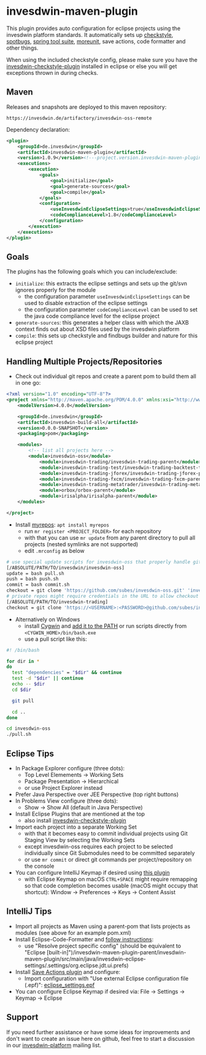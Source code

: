 # invesdwin-maven-plugin

This plugin provides auto configuration for eclipse projects using the invesdwin platform standards. It automatically sets up [checkstyle](https://marketplace.eclipse.org/content/checkstyle-plug), [spotbugs](http://marketplace.eclipse.org/content/spotbugs-eclipse-plugin), [spring tool suite](https://marketplace.eclipse.org/content/spring-tool-suite-sts-eclipse), [moreunit](https://marketplace.eclipse.org/content/moreunit), save actions, code formatter and other things.

When using the included checkstyle config, please make sure you have the [invesdwin-checkstyle-plugin](https://github.com/subes/invesdwin-checkstyle-plugin) installed in eclipse or else you will get exceptions thrown in during checks.

## Maven

Releases and snapshots are deployed to this maven repository:
```
https://invesdwin.de/artifactory/invesdwin-oss-remote
```

Dependency declaration:
```xml
<plugin>
	<groupId>de.invesdwin</groupId>
	<artifactId>invesdwin-maven-plugin</artifactId>
	<version>1.0.9</version><!---project.version.invesdwin-maven-plugin-parent-->
	<executions>
		<execution>
			<goals>
				<goal>initialize</goal>
				<goal>generate-sources</goal>
				<goal>compile</goal>
			</goals>
			<configuration>
				<useInvesdwinEclipseSettings>true</useInvesdwinEclipseSettings>
				<codeComplianceLevel>1.8</codeComplianceLevel>
			</configuration>
		</execution>
	</executions>
</plugin>
```
## Goals

The plugins has the following goals which you can include/exclude:

* `initialize`: this extracts the eclipse settings and sets up the git/svn ignores properly for the module
  - the configuration parameter `useInvesdwinEclipseSettings` can be used to disable extraction of the eclipse settings
  - the configuration parameter `codeComplianceLevel` can be used to set the java code compliance level for the eclipse project
* `generate-sources`: this generates a helper class with which the JAXB context finds out about XSD files used by the invesdwin platform
* `compile`: this sets up checkstyle and findbugs builder and nature for this eclipse project

## Handling Multiple Projects/Repositories
* Check out individual git repos and create a parent pom to build them all in one go:
```xml
<?xml version="1.0" encoding="UTF-8"?>
<project xmlns="http://maven.apache.org/POM/4.0.0" xmlns:xsi="http://www.w3.org/2001/XMLSchema-instance" xsi:schemaLocation="http://maven.apache.org/POM/4.0.0                              http://maven.apache.org/maven-v4_0_0.xsd">
	<modelVersion>4.0.0</modelVersion>

	<groupId>de.invesdwin</groupId>
	<artifactId>invesdwin-build-all</artifactId>
	<version>0.0.0-SNAPSHOT</version>
	<packaging>pom</packaging>

	<modules>
		<!-- list all projects here -->
		<module>invesdwin-oss</module>
        	<module>invesdwin-trading/invesdwin-trading-parent</module>
        	<module>invesdwin-trading-test/invesdwin-trading-backtest-test</module>
        	<module>invesdwin-trading-jforex/invesdwin-trading-jforex-parent</module>
        	<module>invesdwin-trading-fxcm/invesdwin-trading-fxcm-parent</module>
        	<module>invesdwin-trading-metatrader/invesdwin-trading-metatrader-parent</module>
        	<module>orbox/orbox-parent</module>
        	<module>irisalpha/irisalpha-parent</module>
  	</modules>

</project>
```
* Install [myrepos](https://myrepos.branchable.com/): `apt install myrepos`
	* run `mr register <PROJECT_FOLDER>` for each repository
	* with that you can use `mr update` from any parent directory to pull all projects (nested symlinks are not supported)
	* edit `.mrconfig` as below
```sh
# use special update scripts for invesdwin-oss that properly handle git submodules
[/ABSOLUTE/PATH/TO/invesdwin/invesdwin-oss]
update = bash pull.sh
push = bash push.sh
commit = bash commit.sh
checkout = git clone 'https://github.com/subes/invesdwin-oss.git' 'invesdwin-oss'
# private repos might require credentials in the URL to allow checkout (otherwise 404 might be returned)
[/ABSOLUTE/PATH/TO/invesdwin-trading]
checkout = git clone 'https://<USERNAME>:<PASSWORD>@github.com/subes/invesdwin-trading.git' 'invesdwin-trading'
```

* Alternatively on Windows
	* install [Cygwin](https://www.cygwin.com/) and [add it to the PATH](https://www.howtogeek.com/howto/41382/how-to-use-linux-commands-in-windows-with-cygwin/) or run scripts directly from `<CYGWIN_HOME>/bin/bash.exe`
	* use a pull script like this:
```sh
#! /bin/bash

for dir in *
do
  test "dependencies" = "$dir" && continue
  test -d "$dir" || continue
  echo -- $dir
  cd $dir

  git pull

  cd ..
done

cd invesdwin-oss
./pull.sh
```

## Eclipse Tips
* In Package Explorer configure (three dots):
	* Top Level Elemements -> Working Sets
	* Package Presentation -> Hierarchical
	* or use Project Explorer instead
* Prefer Java Perspective over JEE Perspective (top right buttons)
* In Problems View configure (three dots):
	* Show -> Show All (default in Java Perspective)
* Install Eclipse Plugins that are mentioned at the top
	* also install [invesdwin-checkstyle-plugin](https://github.com/subes/invesdwin-checkstyle-plugin)
* Import each project into a separate Working Set
	* with that it becomes easy to commit individual projects using Git Staging View by selecting the Working Sets
	* except invesdwin-oss requires each project to be selected individually since Git Submodules need to be committed separately
	* or use `mr commit` or direct git commands per project/repository on the console
* You can configure IntelliJ Keymap if desired using [this plugin](https://github.com/IntelliJIdeaKeymap4Eclipse/IntelliJIdeaKeymap4Eclipse)
	* with Eclipse Keymap on macOS `CTRL+SPACE` might require remapping so that code completion becomes usable (macOS might occupy that shortcut): Window -> Preferences -> Keys -> Content Assist

## IntelliJ Tips

* Import all projects as Maven using a parent-pom that lists projects as modules (see above for an example pom.xml)
* Install Eclipse-Code-Formatter and [follow instructions](https://github.com/krasa/EclipseCodeFormatter#instructions):
	* use "Resolve project specific config" (should be equivalent to "Eclipse [built-in]")/invesdwin-maven-plugin-parent/invesdwin-maven-plugin/src/main/java/invesdwin-eclipse-settings/.settings/org.eclipse.jdt.ui.prefs)
* Install [Save Actions plugin](https://plugins.jetbrains.com/plugin/7642-save-actions) and configure:
	* Import configuration with "Use external Eclipse configuration file (.epf)": [eclipse_settings.epf](https://github.com/subes/invesdwin-maven-plugin/blob/master/eclipse_settings.epf)
* You can configure Eclipse Keymap if desired via: File -> Settings -> Keymap -> Eclipse

## Support

If you need further assistance or have some ideas for improvements and don't want to create an issue here on github, feel free to start a discussion in our [invesdwin-platform](https://groups.google.com/forum/#!forum/invesdwin-platform) mailing list.
